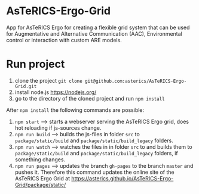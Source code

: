 # AsTeRICS-Ergo-Grid
App for AsTeRICS Ergo for creating a flexible grid system that can be used for Augmentative and Alternative Communication (AAC), Environmental control or interaction with custom ARE models.

# Run project
1. clone the project `git clone git@github.com:asterics/AsTeRICS-Ergo-Grid.git`
2. install node.js https://nodejs.org/
3. go to the directory of the cloned project and run `npm install`

After `npm install` the following commands are possible:
1. `npm start` --> starts a webserver serving the AsTeRICS Ergo grid, does hot reloading if js-sources change.
2. `npm run build` --> builds the js-files in folder `src` to `package/static/build` and `package/static/build_legacy` folders.
3. `npm run watch` --> watches the files in in folder `src` to and builds them to `package/static/build` and `package/static/build_legacy` folders, if something changes.
4. `npm run pages` --> updates the branch `gh-pages` to the branch `master` and pushes it. Therefore this command updates the online site of the AsTeRICS Ergo Grid at https://asterics.github.io/AsTeRICS-Ergo-Grid/package/static/
